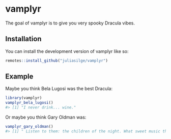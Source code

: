 
<!-- README.md is generated from README.Rmd. Please edit that file -->

# vamplyr

<!-- badges: start -->
<!-- badges: end -->

The goal of vamplyr is to give you very spooky Dracula vibes.

## Installation

You can install the development version of vamplyr like so:

``` r
remotes::install_github("juliasilge/vamplyr")
```

## Example

Maybe you think Bela Lugosi was the best Dracula:

``` r
library(vamplyr)
vamplyr_bela_lugosi()
#> [1] "I never drink... wine."
```

Or maybe you think Gary Oldman was:

``` r
vamplyr_gary_oldman()
#> [1] " Listen to them: the children of the night. What sweet music they make."
```
